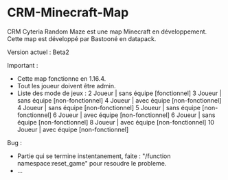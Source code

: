 # CRM-Minecraft-Map
CRM Cyteria Random Maze est une map Minecraft en développement. Cette map est développé par Bastooné en datapack.

Version actuel : Beta2

Important :
* Cette map fonctionne en 1.16.4.
* Tout les joueur doivent être admin.
* Liste des mode de jeux :
  2  Joueur | sans équipe [fonctionnel]
  3  Joueur | sans équipe [non-fonctionnel]
  4  Joueur | avec équipe [non-fonctionnel]
  4  Joueur | sans équipe [non-fonctionnel]
  5  Joueur | sans équipe [non-fonctionnel]
  6  Joueur | avec équipe [non-fonctionnel]
  6  Joueur | sans équipe [non-fonctionnel]
  8  Joueur | avec équipe [non-fonctionnel]
  10 Joueur | avec équipe [non-fonctionnel]
  
Bug :
* Partie qui se termine instentanement, faite : "/function namespace:reset_game" pour resoudre le probleme.
* ...
